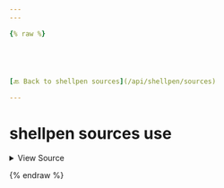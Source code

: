 ```yaml
---
---

{% raw %}





[🔙 Back to shellpen sources](/api/shellpen/sources)

---
```








<!-- Todo, if there are no subcommands under the child commands, use a smaller heading size -->

# shellpen sources use



<details>
  <summary>View Source</summary>

{% endraw %}
{% highlight sh %}
"use")
  if [ $# -eq 1 ]
  then
    local __shellpen__sources_use_sourceIndex=''
    if shellpen sources exists "$1" __shellpen__sources_use_sourceIndex
    then
      _SHELLPEN_CURRENT_SOURCE_INDEX="$__shellpen__sources_use_sourceIndex"
    else
      shellpen -- errors argumentError '%s\n%s' "Source '$1' does not exist" "Command: ${__shellpen__originalCliCommands[*]}"
      return 1
    fi
  else
    shellpen -- errors argumentError '%s\n%s' 'Invalid arguments' "Command: ${__shellpen__originalCliCommands[*]}"
    return 1
  fi
{% endhighlight %}
{% raw %}

</details>








  
{% endraw %}
